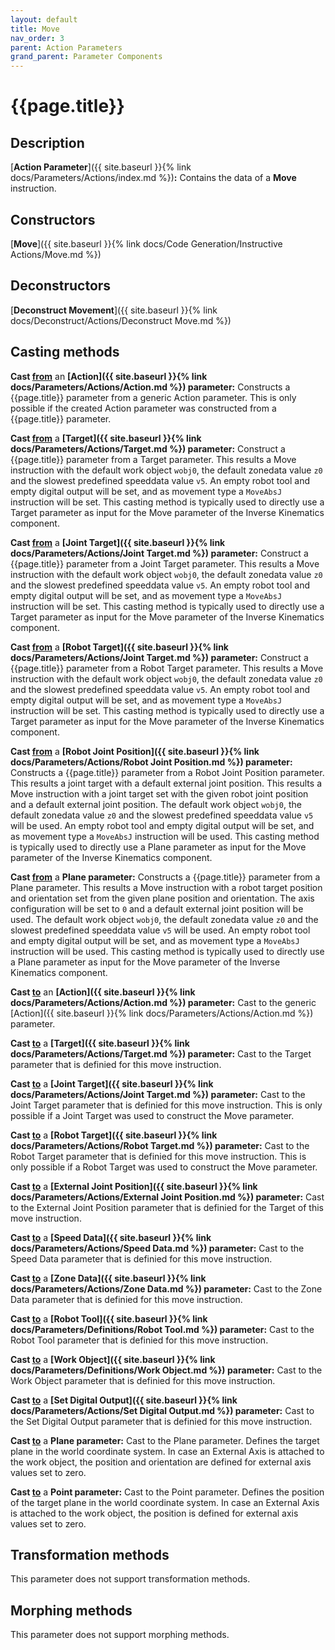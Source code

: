 ```yaml
---
layout: default
title: Move
nav_order: 3
parent: Action Parameters
grand_parent: Parameter Components
---
```


# **{{page.title}}**

## **Description**

[**Action Parameter**]({{ site.baseurl }}{% link docs/Parameters/Actions/index.md %})**:** 
Contains the data of a **Move** instruction.

## **Constructors**

[**Move**]({{ site.baseurl }}{% link docs/Code Generation/Instructive Actions/Move.md %})

## **Deconstructors**

[**Deconstruct Movement**]({{ site.baseurl }}{% link docs/Deconstruct/Actions/Deconstruct Move.md %})

## **Casting methods**

**Cast <u>from</u>** an **[Action]({{ site.baseurl }}{% link docs/Parameters/Actions/Action.md %}) parameter:** Constructs a {{page.title}} parameter from a generic Action parameter. This is only possible if the created Action parameter was constructed from a {{page.title}} parameter.

**Cast <u>from</u>** a **[Target]({{ site.baseurl }}{% link docs/Parameters/Actions/Target.md %}) parameter:** Construct a {{page.title}} parameter from a Target parameter. This results a Move instruction with the default work object `wobj0`, the default zonedata value `z0` and the slowest predefined speeddata value `v5`. An empty robot tool and empty digital output will be set, and as movement type a `MoveAbsJ` instruction will be set. This casting method is typically used to directly use a Target parameter as input for the Move parameter of the Inverse Kinematics component. 

**Cast <u>from</u>** a **[Joint Target]({{ site.baseurl }}{% link docs/Parameters/Actions/Joint Target.md %}) parameter:** Construct a {{page.title}} parameter from a Joint Target parameter. This results a Move instruction with the default work object `wobj0`, the default zonedata value `z0` and the slowest predefined speeddata value `v5`. An empty robot tool and empty digital output will be set, and as movement type a `MoveAbsJ` instruction will be set. This casting method is typically used to directly use a Target parameter as input for the Move parameter of the Inverse Kinematics component. 

**Cast <u>from</u>** a **[Robot Target]({{ site.baseurl }}{% link docs/Parameters/Actions/Joint Target.md %}) parameter:** Construct a {{page.title}} parameter from a Robot Target parameter. This results a Move instruction with the default work object `wobj0`, the default zonedata value `z0` and the slowest predefined speeddata value `v5`. An empty robot tool and empty digital output will be set, and as movement type a `MoveAbsJ` instruction will be set. This casting method is typically used to directly use a Target parameter as input for the Move parameter of the Inverse Kinematics component. 

**Cast <u>from</u>** a **[Robot Joint Position]({{ site.baseurl }}{% link docs/Parameters/Actions/Robot Joint Position.md %}) parameter:** Constructs a {{page.title}} parameter from a Robot Joint Position parameter. This results a joint target with a default external joint position. This results a Move instruction with a joint target set with the given robot joint position and a default external joint position. The default work object `wobj0`, the default zonedata value `z0` and the slowest predefined speeddata value `v5` will be used. An empty robot tool and empty digital output will be set, and as movement type a `MoveAbsJ` instruction will be used. This casting method is typically used to directly use a Plane parameter as input for the Move parameter of the Inverse Kinematics component.

**Cast <u>from</u>** a **Plane parameter:** Constructs a {{page.title}} parameter from a Plane parameter. This results a Move instruction with a robot target position and orientation set from the given plane position and orientation. The axis configuration will be set to `0` and a default external joint position will be used. The default work object `wobj0`, the default zonedata value `z0` and the slowest predefined speeddata value `v5` will be used. An empty robot tool and empty digital output will be set, and as movement type a `MoveAbsJ` instruction will be used. This casting method is typically used to directly use a Plane parameter as input for the Move parameter of the Inverse Kinematics component.

**Cast <u>to</u>** an **[Action]({{ site.baseurl }}{% link docs/Parameters/Actions/Action.md %}) parameter:** Cast to the generic [Action]({{ site.baseurl }}{% link docs/Parameters/Actions/Action.md %}) parameter. 

**Cast <u>to</u>** a **[Target]({{ site.baseurl }}{% link docs/Parameters/Actions/Target.md %}) parameter:** Cast to the Target parameter that is definied for this move instruction.

**Cast <u>to</u>** a **[Joint Target]({{ site.baseurl }}{% link docs/Parameters/Actions/Joint Target.md %}) parameter:** Cast to the Joint Target parameter that is definied for this move instruction. This is only possible if a Joint Target was used to construct the Move parameter.

**Cast <u>to</u>** a **[Robot Target]({{ site.baseurl }}{% link docs/Parameters/Actions/Robot Target.md %}) parameter:** Cast to the Robot Target parameter that is definied for this move instruction. This is only possible if a Robot Target was used to construct the Move parameter.

**Cast <u>to</u>** a **[External Joint Position]({{ site.baseurl }}{% link docs/Parameters/Actions/External Joint Position.md %}) parameter:** Cast to the External Joint Position parameter that is definied for the Target of this move instruction.

**Cast <u>to</u>** a **[Speed Data]({{ site.baseurl }}{% link docs/Parameters/Actions/Speed Data.md %}) parameter:** Cast to the Speed Data parameter that is definied for this move instruction.

**Cast <u>to</u>** a **[Zone Data]({{ site.baseurl }}{% link docs/Parameters/Actions/Zone Data.md %}) parameter:** Cast to the Zone Data parameter that is definied for this move instruction.

**Cast <u>to</u>** a **[Robot Tool]({{ site.baseurl }}{% link docs/Parameters/Definitions/Robot Tool.md %}) parameter:** Cast to the Robot Tool parameter that is definied for this move instruction.

**Cast <u>to</u>** a **[Work Object]({{ site.baseurl }}{% link docs/Parameters/Definitions/Work Object.md %}) parameter:** Cast to the Work Object parameter that is definied for this move instruction.

**Cast <u>to</u>** a **[Set Digital Output]({{ site.baseurl }}{% link docs/Parameters/Actions/Set Digital Output.md %}) parameter:** Cast to the Set Digital Output parameter that is definied for this move instruction.

**Cast <u>to</u>** a **Plane parameter:** Cast to the Plane parameter. Defines the target plane in the world coordinate system. In case an External Axis is attached to the work object, the position and orientation  are defined for external axis values set to zero. 

**Cast <u>to</u>** a **Point parameter:** Cast to the Point parameter. Defines the position of the target plane in the world coordinate system. In case an External Axis is attached to the work object, the position is defined for external axis values set to zero. 

## **Transformation methods**

This parameter does not support transformation methods.

## **Morphing methods**

This parameter does not support morphing methods.
